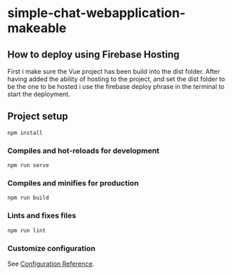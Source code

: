 # simple-chat-webapplication-makeable

## How to deploy using Firebase Hosting
First i make sure the Vue project has been build into the dist folder. After having added the ability of hosting to the project, and set the dist folder to be the one to be hosted i use the firebase deploy phrase in the terminal to start the deployment.

## Project setup
```
npm install
```

### Compiles and hot-reloads for development
```
npm run serve
```

### Compiles and minifies for production
```
npm run build
```

### Lints and fixes files
```
npm run lint
```

### Customize configuration
See [Configuration Reference](https://cli.vuejs.org/config/).
